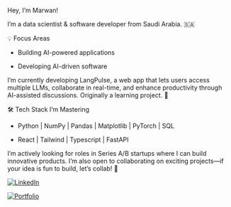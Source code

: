 Hey, I’m Marwan!

I’m a data scientist & software developer from Saudi Arabia. 🇸🇦

💡 Focus Areas

- Building AI-powered applications

- Developing AI-driven software

I’m currently developing LangPulse, a web app that lets users access multiple LLMs, collaborate in real-time, and enhance productivity through AI-assisted discussions. Originally a learning project. 🚀

🛠 Tech Stack I’m Mastering

- Python | NumPy | Pandas | Matplotlib | PyTorch | SQL

- React | Tailwind | Typescript | FastAPI

I’m actively looking for roles in Series A/B startups where I can build innovative products. I’m also open to collaborating on exciting projects—if your idea is fun to build, let’s collab! 👯

[![LinkedIn](https://img.shields.io/badge/LinkedIn-Connect-blue?logo=linkedin&style=for-the-badge)](https://www.linkedin.com/in/marwan-alhindi-3a6726285/)

[![Portfolio](https://img.shields.io/badge/Portfolio-Visit-orange?logo=Firefox&style=for-the-badge)](https://marwanalhindi.me/)
